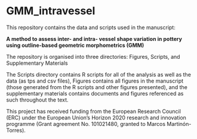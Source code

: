 # GMM_intravessel

This repository contains the data and scripts used in the manuscript:

**A method to assess inter- and intra- vessel shape variation in pottery using outline-based geometric morphometrics (GMM)**

The repository is organised into three directories: Figures, Scripts, and Supplementary Materials

The Scripts directory contains R scripts for all of the analysis as well as the data (as tps and csv files), Figures contains all figures in the manuscript (those generated from the R scripts and other figures presented), and the supplementary materials contains documents and figures referenced as such throughout the text.

This project has received funding from the European Research Council (ERC) under the European Union’s Horizon 2020 research and innovation programme (Grant agreement No. 101021480, granted to Marcos Martinón-Torres).
